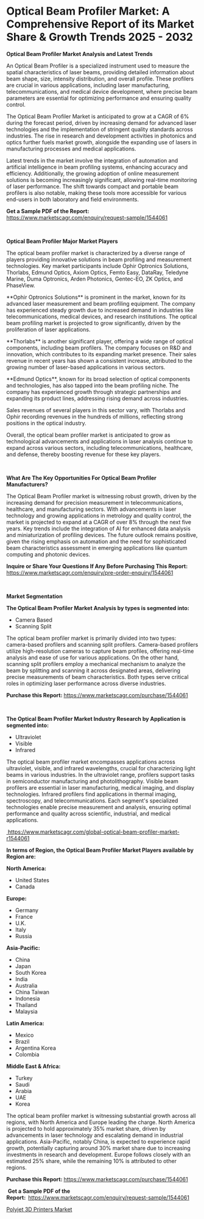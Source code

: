 <p><h1>Optical Beam Profiler Market: A Comprehensive Report of its Market Share & Growth Trends 2025 - 2032</h1></p><p><strong>Optical Beam Profiler Market Analysis and Latest Trends</strong></p>
<p><p>An Optical Beam Profiler is a specialized instrument used to measure the spatial characteristics of laser beams, providing detailed information about beam shape, size, intensity distribution, and overall profile. These profilers are crucial in various applications, including laser manufacturing, telecommunications, and medical device development, where precise beam parameters are essential for optimizing performance and ensuring quality control.</p><p>The Optical Beam Profiler Market is anticipated to grow at a CAGR of 6% during the forecast period, driven by increasing demand for advanced laser technologies and the implementation of stringent quality standards across industries. The rise in research and development activities in photonics and optics further fuels market growth, alongside the expanding use of lasers in manufacturing processes and medical applications. </p><p>Latest trends in the market involve the integration of automation and artificial intelligence in beam profiling systems, enhancing accuracy and efficiency. Additionally, the growing adoption of online measurement solutions is becoming increasingly significant, allowing real-time monitoring of laser performance. The shift towards compact and portable beam profilers is also notable, making these tools more accessible for various end-users in both laboratory and field environments.</p></p>
<p><strong>Get a Sample PDF of the Report:&nbsp;</strong> <a href="https://www.marketscagr.com/enquiry/request-sample/1544061?utm_campaign=1895&utm_medium=2&utm_source=Github&utm_content=ia&utm_term=17022025&utm_id=optical-beam-profiler">https://www.marketscagr.com/enquiry/request-sample/1544061</a></p>
<p>&nbsp;</p>
<p><strong>Optical Beam Profiler Major Market Players</strong></p>
<p><p>The optical beam profiler market is characterized by a diverse range of players providing innovative solutions in beam profiling and measurement technologies. Key market participants include Ophir Optronics Solutions, Thorlabs, Edmund Optics, Axiom Optics, Femto Easy, DataRay, Teledyne Marine, Duma Optronics, Arden Photonics, Gentec-EO, ZK Optics, and PhaseView.</p><p>**Ophir Optronics Solutions** is prominent in the market, known for its advanced laser measurement and beam profiling equipment. The company has experienced steady growth due to increased demand in industries like telecommunications, medical devices, and research institutions. The optical beam profiling market is projected to grow significantly, driven by the proliferation of laser applications.</p><p>**Thorlabs** is another significant player, offering a wide range of optical components, including beam profilers. The company focuses on R&D and innovation, which contributes to its expanding market presence. Their sales revenue in recent years has shown a consistent increase, attributed to the growing number of laser-based applications in various sectors.</p><p>**Edmund Optics**, known for its broad selection of optical components and technologies, has also tapped into the beam profiling niche. The company has experienced growth through strategic partnerships and expanding its product lines, addressing rising demand across industries.</p><p>Sales revenues of several players in this sector vary, with Thorlabs and Ophir recording revenues in the hundreds of millions, reflecting strong positions in the optical industry.</p><p>Overall, the optical beam profiler market is anticipated to grow as technological advancements and applications in laser analysis continue to expand across various sectors, including telecommunications, healthcare, and defense, thereby boosting revenue for these key players.</p></p>
<p>&nbsp;</p>
<p><strong>What Are The Key Opportunities For Optical Beam Profiler Manufacturers?</strong></p>
<p><p>The Optical Beam Profiler market is witnessing robust growth, driven by the increasing demand for precision measurement in telecommunications, healthcare, and manufacturing sectors. With advancements in laser technology and growing applications in metrology and quality control, the market is projected to expand at a CAGR of over 8% through the next five years. Key trends include the integration of AI for enhanced data analysis and miniaturization of profiling devices. The future outlook remains positive, given the rising emphasis on automation and the need for sophisticated beam characteristics assessment in emerging applications like quantum computing and photonic devices.</p></p>
<p><strong>Inquire or Share Your Questions If Any Before Purchasing This Report:</strong> <a href="https://www.marketscagr.com/enquiry/pre-order-enquiry/1544061?utm_campaign=1895&utm_medium=2&utm_source=Github&utm_content=ia&utm_term=17022025&utm_id=optical-beam-profiler">https://www.marketscagr.com/enquiry/pre-order-enquiry/1544061</a></p>
<p>&nbsp;</p>
<p><strong>Market Segmentation</strong></p>
<p><strong>The Optical Beam Profiler Market Analysis by types is segmented into:</strong></p>
<p><ul><li>Camera Based</li><li>Scanning Split</li></ul></p>
<p><p>The optical beam profiler market is primarily divided into two types: camera-based profilers and scanning split profilers. Camera-based profilers utilize high-resolution cameras to capture beam profiles, offering real-time analysis and ease of use for various applications. On the other hand, scanning split profilers employ a mechanical mechanism to analyze the beam by splitting and scanning it across designated areas, delivering precise measurements of beam characteristics. Both types serve critical roles in optimizing laser performance across diverse industries.</p></p>
<p><strong>Purchase this Report:&nbsp;</strong><a href="https://www.marketscagr.com/purchase/1544061?utm_campaign=1895&utm_medium=2&utm_source=Github&utm_content=ia&utm_term=17022025&utm_id=optical-beam-profiler">https://www.marketscagr.com/purchase/1544061</a></p>
<p>&nbsp;</p>
<p><strong>The Optical Beam Profiler Market Industry Research by Application is segmented into:</strong></p>
<p><ul><li>Ultraviolet</li><li>Visible</li><li>Infrared</li></ul></p>
<p><p>The optical beam profiler market encompasses applications across ultraviolet, visible, and infrared wavelengths, crucial for characterizing light beams in various industries. In the ultraviolet range, profilers support tasks in semiconductor manufacturing and photolithography. Visible beam profilers are essential in laser manufacturing, medical imaging, and display technologies. Infrared profilers find applications in thermal imaging, spectroscopy, and telecommunications. Each segment's specialized technologies enable precise measurement and analysis, ensuring optimal performance and quality across scientific, industrial, and medical applications.</p></p>
<p><a href="https://www.marketscagr.com/global-optical-beam-profiler-market-r1544061?utm_campaign=1895&utm_medium=2&utm_source=Github&utm_content=ia&utm_term=17022025&utm_id=optical-beam-profiler">&nbsp;https://www.marketscagr.com/global-optical-beam-profiler-market-r1544061</a></p>
<p><strong>In terms of Region, the Optical Beam Profiler Market Players available by Region are:</strong></p>
<p>
    <p> <strong> North America: </strong>
        <ul>
            <li>United States</li>
            <li>Canada</li>
        </ul>
        </p> 
    <p> <strong> Europe: </strong>
        <ul>
            <li>Germany</li>
            <li>France</li>
            <li>U.K.</li>
            <li>Italy</li>
            <li>Russia</li>
        </ul>
        </p> 
    <p> <strong> Asia-Pacific: </strong>
        <ul>
            <li>China</li>
            <li>Japan</li>
            <li>South Korea</li>
            <li>India</li>
            <li>Australia</li>
            <li>China Taiwan</li>
            <li>Indonesia</li>
            <li>Thailand</li>
            <li>Malaysia</li>
        </ul>
        </p> 
    <p> <strong> Latin America: </strong>
        <ul>
            <li>Mexico</li>
            <li>Brazil</li>
            <li>Argentina Korea</li>
            <li>Colombia</li>
        </ul>
        </p> 
    <p> <strong> Middle East & Africa: </strong>
        <ul>
            <li>Turkey</li>
            <li>Saudi</li>
            <li>Arabia</li>
            <li>UAE</li>
            <li>Korea</li>
        </ul>
    </p>
    </p>
<p><p>The optical beam profiler market is witnessing substantial growth across all regions, with North America and Europe leading the charge. North America is projected to hold approximately 35% market share, driven by advancements in laser technology and escalating demand in industrial applications. Asia-Pacific, notably China, is expected to experience rapid growth, potentially capturing around 30% market share due to increasing investments in research and development. Europe follows closely with an estimated 25% share, while the remaining 10% is attributed to other regions.</p></p>
<p><strong>Purchase this Report: </strong><a href="https://www.marketscagr.com/purchase/1544061?utm_campaign=1895&utm_medium=2&utm_source=Github&utm_content=ia&utm_term=17022025&utm_id=optical-beam-profiler">https://www.marketscagr.com/purchase/1544061</a></p>
<p>&nbsp;<strong>Get a Sample PDF of the Report:&nbsp;&nbsp;</strong><a href="https://www.marketscagr.com/enquiry/request-sample/1544061?utm_campaign=1895&utm_medium=2&utm_source=Github&utm_content=ia&utm_term=17022025&utm_id=optical-beam-profiler">https://www.marketscagr.com/enquiry/request-sample/1544061</a></p>
<p><strong></strong></p>
<p><p><a href="https://github.com/mahnoor2003/Market-Research-Report-List-7/blob/main/polyjet-3d-printers-market.md?utm_campaign=1895&utm_medium=2&utm_source=Github&utm_content=ia&utm_term=17022025&utm_id=optical-beam-profiler">Polyjet 3D Printers Market</a></p></p>